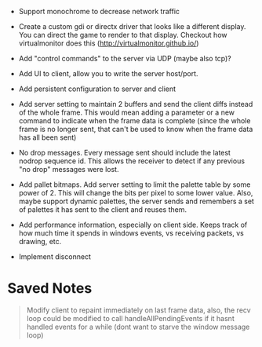 * Support monochrome to decrease network traffic
* Create a custom gdi or directx driver that looks like a different display.
  You can direct the game to render to that display.
  Checkout how virtualmonitor does this (http://virtualmonitor.github.io/)
* Add "control commands" to the server via UDP (maybe also tcp)?
* Add UI to client, allow you to write the server host/port.
* Add persistent configuration to server and client

* Add server setting to maintain 2 buffers and send the client diffs instead of the whole frame.  This would mean adding a parameter or a new command to indicate when the frame data is complete (since the whole frame is no longer sent, that can't be used to know when the frame data has all been sent)
* No drop messages. Every message sent should include the latest nodrop sequence id.  This allows the receiver to detect if any previous "no drop" messages were lost.
* Add pallet bitmaps. Add server setting to limit the palette table by some power of 2. This will change the bits per pixel to some lower value. Also, maybe support dynamic palettes, the server sends and remembers a set of palettes it has sent to the client and reuses them.
* Add performance information, especially on client side.  Keeps track of how much time it spends in windows events, vs receiving packets, vs drawing, etc.
* Implement disconnect

# Saved Notes

> Modify client to repaint immediately on last frame data, also, the recv loop could be modified to call handleAllPendingEvents if it hasnt handled events for a while (dont want to starve the window message loop)